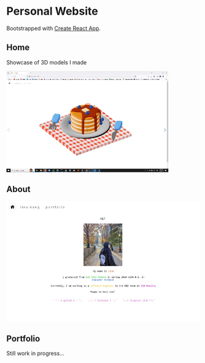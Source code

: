 # Personal Website

Bootstrapped with [Create React App](https://github.com/facebook/create-react-app).

## Home

Showcase of 3D models I made

![alt text](home.gif)

## About

![alt text](about.jpg)

## Portfolio

Still work in progress...

